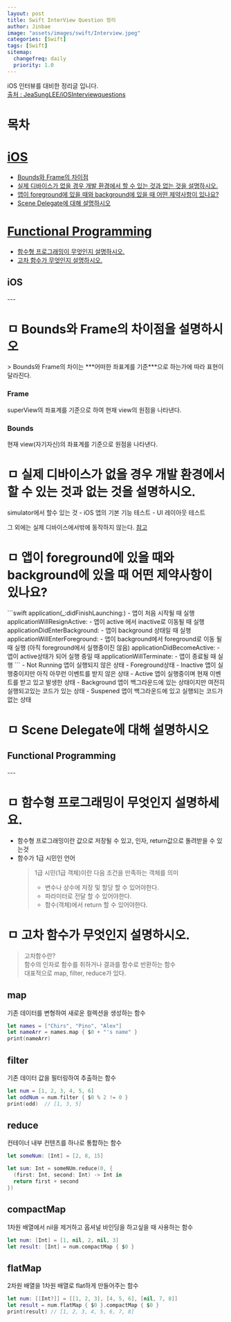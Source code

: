 ```yaml
---
layout: post
title: Swift InterView Question 정리
author: Jinbae
image: "assets/images/swift/Interview.jpeg"
categories: [Swift]
tags: [Swift]
sitemap:
  changefreq: daily
  priority: 1.0
---
```


iOS 인터뷰를 대비한 정리글 입니다.  
[출처 : JeaSungLEE/iOSInterviewquestions](https://github.com/JeaSungLEE/iOSInterviewquestions)

# 목차
<h1><a href="#iOS">iOS</a></h1>

- [Bounds와 Frame의 차이점](#BoundsFrame)
- [실제 디바이스가 없을 경우 개발 환경에서 할 수 있는 것과 없는 것을 설명하시오.](#realDevice)
- [앱이 foreground에 있을 때와 background에 있을 때 어떤 제약사항이 있나요?](#AppLifeCycle)
- [Scene Delegate에 대해 설명하시오](#SceneDelegate)

<h1><a href="#FP">Functional Programming</a></h1>

- [함수형 프로그래밍이 무엇인지 설명하시오.](#FunctionalProgramming)
- [고차 함수가 무엇인지 설명하시오.](#HighOrderFunction)

<h2 id="iOS">iOS</h2>
---
<h1 id="BoundsFrame">ㅁ Bounds와 Frame의 차이점을 설명하시오</h1>
> Bounds와 Frame의 차이는 ***어떠한 좌표계를 기준***으로 하는가에 따라 표현이 달라진다.

### Frame
superView의 좌표계를 기준으로 하여 현재 view의 원점을 나타낸다.

### Bounds
현재 view(자기자신)의 좌표계를 기준으로 원점을 나타낸다.


<h1 id="realDevice">ㅁ 실제 디바이스가 없을 경우 개발 환경에서 할 수 있는 것과 없는 것을 설명하시오.</h1>
simulator에서 할수 있는 것
- iOS 앱의 기본 기능 테스트
- UI 레이아웃 테스트

그 외에는 실제 디바이스에서밖에 동작하지 않는다.
[참고](https://browserstack.com/test-on-ios-simulator)

<h1 id="AppLifeCycle">ㅁ 앱이 foreground에 있을 때와 background에 있을 때 어떤 제약사항이 있나요?</h1>
```swift
application(_:didFinishLaunching:) - 앱이 처음 시작될 때 실행
applicationWillResignActive:       - 앱이 active 에서 inactive로 이동될 때 실행 
applicationDidEnterBackground:     - 앱이 background 상태일 때 실행 
applicationWillEnterForeground:    - 앱이 background에서 foreground로 이동 될때 실행 (아직 foreground에서 실행중이진 않음)
applicationDidBecomeActive:        - 앱이 active상태가 되어 실행 중일 때
applicationWillTerminate:          - 앱이 종료될 때 실행
```
- Not Running  
  앱이 실행되지 않은 상태
- Foreground상태
  - Inactive  
    앱이 실행중이지만 아직 아무런 이벤트를 받지 않은 상태
  - Active  
    앱이 실행중이며 현재 이벤트를 받고 있고 발생한 상태
- Background  
  앱이 백그라운드에 있는 상태이지만 여전히 실행되고있는 코드가 있는 상태
- Suspened  
  앱이 백그라운드에 있고 실행되는 코드가 없는 상태

<h1 id="SceneDelegate">ㅁ Scene Delegate에 대해 설명하시오</h1>

<h2 id="FP">Functional Programming</h2>
---

<h1 id="FunctionalProgramming">ㅁ 함수형 프로그래밍이 무엇인지 설명하세요.</h1>

-  함수형 프로그래밍이란 값으로 저장될 수 있고, 인자, return값으로 돌려받을 수 있는것  
- 함수가 1급 시민인 언어
  > 1급 시민(1급 객체)이란 다음 조건을 만족하는 객체를 의미  
  > - 변수나 상수에 저장 및 할당 할 수 있어야한다.
  > - 파라미터로 전달 할 수 있어야한다.
  > - 함수(객체)에서 return 할 수 있어야한다.

<h1 id="HighOrderFunction">ㅁ 고차 함수가 무엇인지 설명하시오.</h1>

> 고차함수란?  
  함수의 인자로 함수를 취하거나 결과를 함수로 반환하는 함수  
  대표적으로 map, filter, reduce가 있다.

## map
기존 데이터를 변형하여 새로운 컬렉션을 생성하는 함수

```swift
let names = ["Chirs", "Pino", "Alex"]
let nameArr = names.map { $0 + "'s name" }
print(nameArr)
```

## filter
기존 데이터 값을 필터링하여 추출하는 함수

```swift
let num = [1, 2, 3, 4, 5, 6]
let oddNum = num.filter { $0 % 2 != 0 }
print(odd)  // [1, 3, 5]
```

## reduce
컨테이너 내부 컨텐츠를 하나로 통합하는 함수

```swift
let someNum: [Int] = [2, 8, 15]

let sum: Int = someNUm.reduce(0, {
  (first: Int, second: Int) -> Int in
  return first + second
})
```

## compactMap
1차원 배열에서 nil을 제거하고 옵셔널 바인딩을 하고싶을 때 사용하는 함수

```swift
let num: [Int] = [1, nil, 2, nil, 3]
let result: [Int] = num.compactMap { $0 }
```

## flatMap
2차원 배열을 1차원 배열로 flat하게 만들어주는 함수

```swift
let num: [[Int?]] = [[1, 2, 3], [4, 5, 6], [nil, 7, 8]]
let result = num.flatMap { $0 }.compactMap { $0 }
print(result) // [1, 2, 3, 4, 5, 6, 7, 8]
```